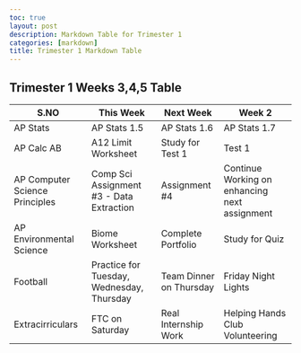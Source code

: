 ```yaml
---
toc: true
layout: post
description: Markdown Table for Trimester 1
categories: [markdown]
title: Trimester 1 Markdown Table
---
```


## Trimester 1 Weeks 3,4,5 Table

|S.NO| This Week | Next Week | Week 2 |           
|-|-|-|-|
| AP Stats  |AP Stats 1.5|AP Stats 1.6|AP Stats 1.7|
| AP Calc AB  |A12 Limit Worksheet|Study for Test 1|Test 1| 
| AP Computer Science Principles  |Comp Sci Assignment #3 - Data Extraction|Assignment #4|Continue Working on enhancing next assignment|
| AP Environmental Science  |Biome Worksheet| Complete Portfolio|Study for Quiz|
| Football  |Practice for Tuesday, Wednesday, Thursday|Team Dinner on Thursday|Friday Night Lights|
| Extracirriculars  |FTC on Saturday|Real Internship Work|Helping Hands Club Volunteering|